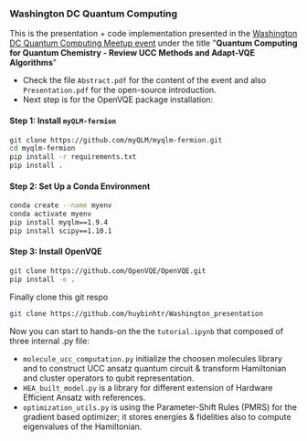 ### Washington DC Quantum Computing
This is the presentation + code implementation presented in the [Washington DC Quantum Computing Meetup event](https://www.linkedin.com/events/quantumcomputingforquantumchemi7256029632620019712/comments/) under the title "**Quantum Computing for Quantum Chemistry - Review UCC Methods and Adapt-VQE Algorithms**"

- Check the file `Abstract.pdf` for the content of the event and also `Presentation.pdf` for the open-source introduction.
- Next step is for the OpenVQE package installation:

#### Step 1: Install `myQLM-fermion`
```bash
git clone https://github.com/myQLM/myqlm-fermion.git
cd myqlm-fermion
pip install -r requirements.txt
pip install .
```
#### Step 2: Set Up a Conda Environment
```bash
conda create --name myenv
conda activate myenv
pip install myqlm==1.9.4
pip install scipy==1.10.1
```

#### Step 3: Install OpenVQE

```bash
git clone https://github.com/OpenVQE/OpenVQE.git
pip install -e .
```
Finally clone this git respo 
```bash
git clone https://github.com/huybinhtr/Washington_presentation
```


Now you can start to hands-on the the `tutorial.ipynb` that composed of three internal .py file:
- `molecule_ucc_computation.py` initialize the choosen molecules library and to construct UCC ansatz quantum circuit & transform Hamiltonian and cluster operators to qubit representation.
- `HEA_built_model.py` is a library for different extension of Hardware Efficient Ansatz with references.
- `optimization_utils.py` is using the Parameter-Shift Rules (PMRS) for the gradient based optimizer; it stores energies & fidelities also to compute eigenvalues of the Hamiltonian.
